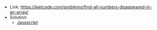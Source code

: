 - Link: https://leetcode.com/problems/find-all-numbers-disappeared-in-an-array/
- Solution:
  - [Javascript](index.js)
  <!-- - [Typescript](index.ts) -->